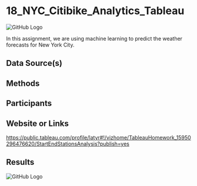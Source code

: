 # 18_NYC_Citibike_Analytics_Tableau 


![GitHub Logo](Weather_Predictions.jpg)

In this assignment, we are using machine learning to predict the weather forecasts for New York City. 

## Data Source(s)



## Methods

## Participants


## Website or Links
https://public.tableau.com/profile/latyr#!/vizhome/TableauHomework_15950296476620/StartEndStationsAnalysis?publish=yes
## Results

![GitHub Logo](Presentation_1.png)


